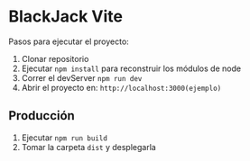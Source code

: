 # BlackJack Vite

Pasos para ejecutar el proyecto:

1. Clonar repositorio
2. Ejecutar ```npm install``` para reconstruir los módulos de node
3. Correr el devServer ```npm run dev```
4. Abrir el proyecto en: ```http://localhost:3000(ejemplo)```

## Producción

1. Ejecutar ```npm run build```
2. Tomar la carpeta ```dist``` y desplegarla